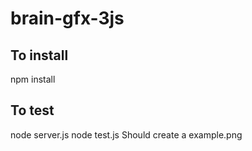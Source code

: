 # brain-gfx-3js

## To install

npm install


## To test

node server.js
node test.js
Should create a example.png
